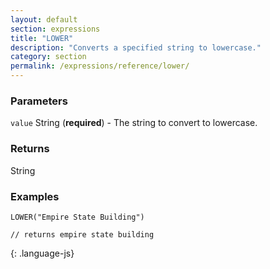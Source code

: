 ```yaml
---
layout: default
section: expressions
title: "LOWER"
description: "Converts a specified string to lowercase."
category: section
permalink: /expressions/reference/lower/
---
```


### Parameters

`value` String (__required__) - The string to convert to lowercase.

### Returns

String

### Examples

~~~
LOWER("Empire State Building")

// returns empire state building
~~~
{: .language-js}